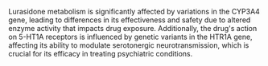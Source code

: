 Lurasidone metabolism is significantly affected by variations in the CYP3A4 gene, leading to differences in its effectiveness and safety due to altered enzyme activity that impacts drug exposure. Additionally, the drug's action on 5-HT1A receptors is influenced by genetic variants in the HTR1A gene, affecting its ability to modulate serotonergic neurotransmission, which is crucial for its efficacy in treating psychiatric conditions.